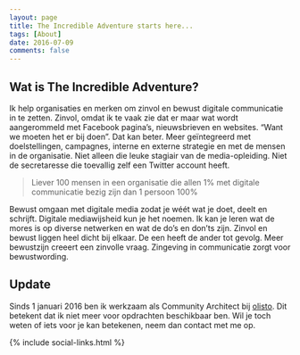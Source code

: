 ```yaml
---
layout: page
title: The Incredible Adventure starts here...
tags: [About]
date: 2016-07-09
comments: false
---
```



## Wat is The Incredible Adventure?
Ik help organisaties en merken om zinvol en bewust digitale communicatie in te zetten. Zinvol, omdat ik te vaak zie dat er maar wat wordt aangerommeld met Facebook pagina’s, nieuwsbrieven en websites. “Want we moeten het er bij doen”. Dat kan beter. Meer geïntegreerd met doelstellingen, campagnes, interne en externe strategie en met de mensen in de organisatie. Niet alleen die leuke stagiair van de media-opleiding. Niet de secretaresse die toevallig zelf een Twitter account heeft.

> Liever 100 mensen in een organisatie die allen 1% met digitale communicatie bezig zijn dan 1 persoon 100%

Bewust omgaan met digitale media zodat je wéét wat je doet, deelt en schrijft. Digitale mediawijsheid kun je het noemen. Ik kan je leren wat de mores is op diverse netwerken en wat de do’s en don’ts zijn.
Zinvol en bewust liggen heel dicht bij elkaar. De een heeft de ander tot gevolg. Meer bewustzijn creeert een zinvolle vraag. Zingeving in communicatie zorgt voor bewustwording.

## Update
Sinds 1 januari 2016 ben ik werkzaam als Community Architect bij [olisto](https://olisto.com). Dit betekent dat ik niet meer voor opdrachten beschikbaar ben. Wil je toch weten of iets voor je kan betekenen, neem dan contact met me op.

  {% include social-links.html %}
